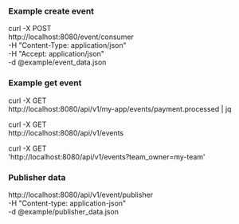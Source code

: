 ### Example create event

curl -X POST \
 http://localhost:8080/event/consumer \
 -H "Content-Type: application/json" \
 -H "Accept: application/json" \
 -d @example/event_data.json

### Example get event

curl -X GET \
 http://localhost:8080/api/v1/my-app/events/payment.processed | jq

curl -X GET \
 http://localhost:8080/api/v1/events

curl -X GET \
 'http://localhost:8080/api/v1/events?team_owner=my-team'

### Publisher data

http://localhost:8080/api/v1/event/publisher \
-H "Content-type: application-json" \
-d @example/publisher_data.json
